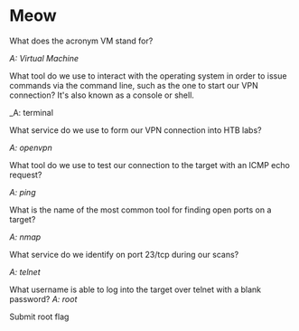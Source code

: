Meow
============

What does the acronym VM stand for?

_A: Virtual Machine_

What tool do we use to interact with the operating system in order to issue commands via the command line, such as the one to start our VPN connection? It's also known as a console or shell. 

_A: terminal

What service do we use to form our VPN connection into HTB labs? 

_A: openvpn_

What tool do we use to test our connection to the target with an ICMP echo request? 

_A: ping_

What is the name of the most common tool for finding open ports on a target? 

_A: nmap_
    
 What service do we identify on port 23/tcp during our scans? 
 
 _A: telnet_
 
  What username is able to log into the target over telnet with a blank password? 
  _A: root_
  
  Submit root flag
  <br>
  
   
   
   
